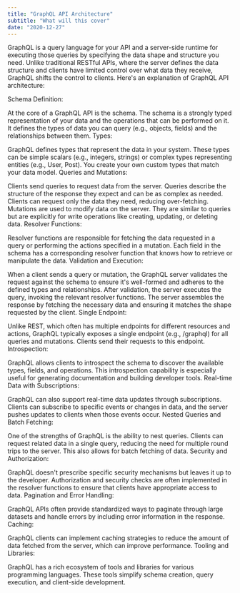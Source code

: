 ```yaml
---
title: "GraphQL API Architecture"
subtitle: "What will this cover"
date: "2020-12-27"
---
```


GraphQL is a query language for your API and a server-side runtime for executing those queries by specifying the data shape and structure you need. Unlike traditional RESTful APIs, where the server defines the data structure and clients have limited control over what data they receive, GraphQL shifts the control to clients. Here's an explanation of GraphQL API architecture:

Schema Definition:

At the core of a GraphQL API is the schema. The schema is a strongly typed representation of your data and the operations that can be performed on it. It defines the types of data you can query (e.g., objects, fields) and the relationships between them.
Types:

GraphQL defines types that represent the data in your system. These types can be simple scalars (e.g., integers, strings) or complex types representing entities (e.g., User, Post). You create your own custom types that match your data model.
Queries and Mutations:

Clients send queries to request data from the server. Queries describe the structure of the response they expect and can be as complex as needed. Clients can request only the data they need, reducing over-fetching.
Mutations are used to modify data on the server. They are similar to queries but are explicitly for write operations like creating, updating, or deleting data.
Resolver Functions:

Resolver functions are responsible for fetching the data requested in a query or performing the actions specified in a mutation. Each field in the schema has a corresponding resolver function that knows how to retrieve or manipulate the data.
Validation and Execution:

When a client sends a query or mutation, the GraphQL server validates the request against the schema to ensure it's well-formed and adheres to the defined types and relationships.
After validation, the server executes the query, invoking the relevant resolver functions. The server assembles the response by fetching the necessary data and ensuring it matches the shape requested by the client.
Single Endpoint:

Unlike REST, which often has multiple endpoints for different resources and actions, GraphQL typically exposes a single endpoint (e.g., /graphql) for all queries and mutations. Clients send their requests to this endpoint.
Introspection:

GraphQL allows clients to introspect the schema to discover the available types, fields, and operations. This introspection capability is especially useful for generating documentation and building developer tools.
Real-time Data with Subscriptions:

GraphQL can also support real-time data updates through subscriptions. Clients can subscribe to specific events or changes in data, and the server pushes updates to clients when those events occur.
Nested Queries and Batch Fetching:

One of the strengths of GraphQL is the ability to nest queries. Clients can request related data in a single query, reducing the need for multiple round trips to the server. This also allows for batch fetching of data.
Security and Authorization:

GraphQL doesn't prescribe specific security mechanisms but leaves it up to the developer. Authorization and security checks are often implemented in the resolver functions to ensure that clients have appropriate access to data.
Pagination and Error Handling:

GraphQL APIs often provide standardized ways to paginate through large datasets and handle errors by including error information in the response.
Caching:

GraphQL clients can implement caching strategies to reduce the amount of data fetched from the server, which can improve performance.
Tooling and Libraries:

GraphQL has a rich ecosystem of tools and libraries for various programming languages. These tools simplify schema creation, query execution, and client-side development.